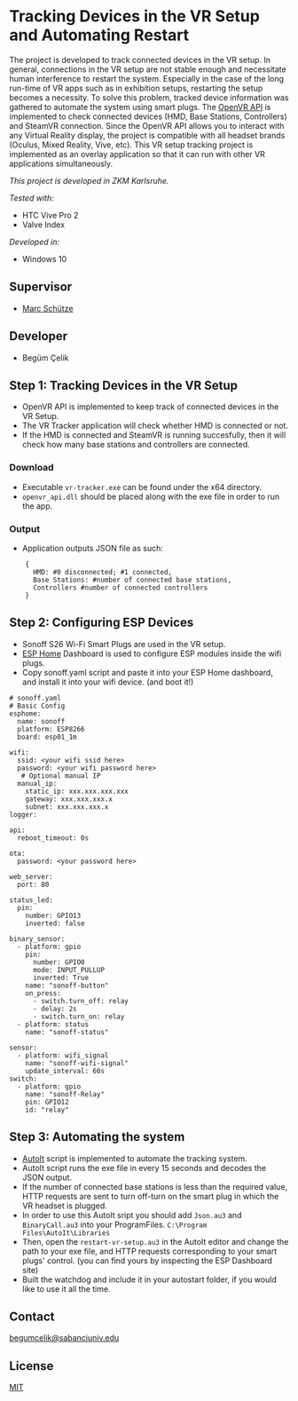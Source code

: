 # Tracking Devices in the VR Setup and Automating Restart

The project is developed to track connected devices in the VR setup. In general, connections in the VR setup are not stable enough and necessitate human interference to restart the system. Especially in the case of the long run-time of VR apps such as in exhibition setups, restarting the setup becomes a necessity. To solve this problem, tracked device information was gathered to automate the system using smart plugs. The [OpenVR API](https://github.com/ValveSoftware/openvr/wiki/API-Documentation) is implemented to check connected devices (HMD, Base Stations, Controllers) and SteamVR connection. Since the OpenVR API allows you to interact with any Virtual Reality display, the project is compatible with all headset brands (Oculus, Mixed Reality, Vive, etc). This VR setup tracking project is implemented as an overlay application so that it can run with other VR applications simultaneously. 

_This project is developed in ZKM Karlsruhe._

*Tested with:*
- HTC Vive Pro 2
- Valve Index

*Developed in:*
- Windows 10

##  Supervisor
- [Marc Schütze](https://github.com/scharc)

##  Developer
- Begüm Çelik

## Step 1: Tracking Devices in the VR Setup
- OpenVR API is implemented to keep track of connected devices in the VR Setup.
- The VR Tracker application will check whether HMD is connected or not. 
- If the HMD is connected and SteamVR is running succesfully, then it will check how many base stations and controllers are connected.

### Download
- Executable `vr-tracker.exe` can be found under the x64 directory.
- `openvr_api.dll` should be placed along with the exe file in order to run the app.

### Output
- Application outputs JSON file as such: <br />
```
    { 
      HMD: #0 disconnected; #1 connected, 
      Base Stations: #number of connected base stations, 
      Controllers #number of connected controllers 
    } 
```

## Step 2: Configuring ESP Devices
- Sonoff S26 Wi-Fi Smart Plugs are used in the VR setup.
- [ESP Home](https://esphome.io/index.html) Dashboard is used to configure ESP modules inside the wifi plugs.
- Copy sonoff.yaml script and paste it into your ESP Home dashboard, and install it into your wifi device. (and boot it!)
```
# sonoff.yaml 
# Basic Config
esphome:
  name: sonoff
  platform: ESP8266
  board: esp01_1m

wifi:
  ssid: <your wifi ssid here>
  password: <your wifi password here>
   # Optional manual IP
  manual_ip:
    static_ip: xxx.xxx.xxx.xxx
    gateway: xxx.xxx.xxx.x
    subnet: xxx.xxx.xxx.x
logger:

api:
  reboot_timeout: 0s

ota:
  password: <your password here>
  
web_server:
  port: 80
  
status_led:
  pin:
    number: GPIO13
    inverted: false
    
binary_sensor:
  - platform: gpio
    pin:
      number: GPIO0
      mode: INPUT_PULLUP
      inverted: True
    name: "sonoff-button"
    on_press:
      - switch.turn_off: relay
      - delay: 2s
      - switch.turn_on: relay
  - platform: status
    name: "sonoff-status"

sensor:
  - platform: wifi_signal
    name: "sonoff-wifi-signal"
    update_interval: 60s
switch:
  - platform: gpio
    name: "sonoff-Relay"
    pin: GPIO12
    id: "relay"
```

## Step 3: Automating the system
- [AutoIt](https://www.autoitscript.com/site/) script is implemented to automate the tracking system.
- AutoIt script runs the exe file in every 15 seconds and decodes the JSON output. 
- If the number of connected base stations is less than the required value, HTTP requests are sent to turn off-turn on the smart plug in which the VR headset is plugged.
- In order to use this AutoIt sript you should add `Json.au3` and `BinaryCall.au3` into your ProgramFiles. `C:\Program Files\AutoIt\Libraries`
- Then, open the `restart-vr-setup.au3` in the AutoIt editor and change the path to your exe file, and HTTP requests corresponding to your smart plugs' control. (you can find yours by inspecting the ESP Dashboard site)
- Built the watchdog and include it in your autostart folder, if you would like to use it all the time. 

## Contact
begumcelik@sabanciuniv.edu

## License 
[MIT](https://github.com/begumcelik/tracking-devices-vr-setup/blob/main/LICENSE)

